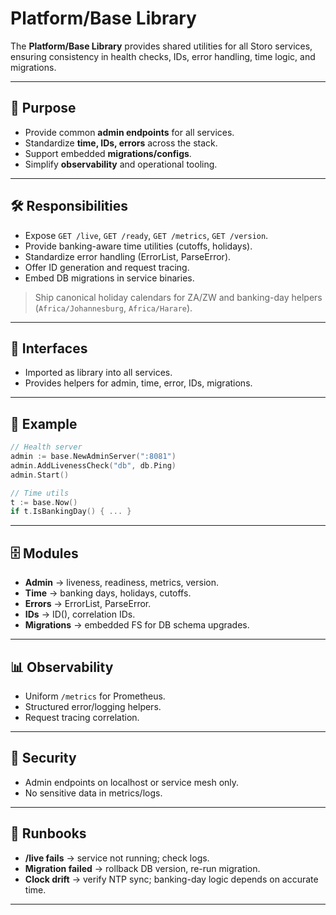 # Platform/Base Library

The **Platform/Base Library** provides shared utilities for all Storo services, ensuring consistency in health checks, IDs, error handling, time logic, and migrations.

---

## 🎯 Purpose
- Provide common **admin endpoints** for all services.  
- Standardize **time, IDs, errors** across the stack.  
- Support embedded **migrations/configs**.  
- Simplify **observability** and operational tooling.

---

## 🛠 Responsibilities
- Expose `GET /live`, `GET /ready`, `GET /metrics`, `GET /version`.  
- Provide banking-aware time utilities (cutoffs, holidays).  
- Standardize error handling (ErrorList, ParseError).  
- Offer ID generation and request tracing.  
- Embed DB migrations in service binaries.  

> Ship canonical holiday calendars for ZA/ZW and banking-day helpers (`Africa/Johannesburg`, `Africa/Harare`).

---

## 🔌 Interfaces
- Imported as library into all services.  
- Provides helpers for admin, time, error, IDs, migrations.  

---

## 📐 Example

```go
// Health server
admin := base.NewAdminServer(":8081")
admin.AddLivenessCheck("db", db.Ping)
admin.Start()

// Time utils
t := base.Now()
if t.IsBankingDay() { ... }
```

---

## 🗄 Modules
- **Admin** → liveness, readiness, metrics, version.  
- **Time** → banking days, holidays, cutoffs.  
- **Errors** → ErrorList, ParseError.  
- **IDs** → ID(), correlation IDs.  
- **Migrations** → embedded FS for DB schema upgrades.  

---

## 📊 Observability
- Uniform `/metrics` for Prometheus.  
- Structured error/logging helpers.  
- Request tracing correlation.  

---

## 🔐 Security
- Admin endpoints on localhost or service mesh only.  
- No sensitive data in metrics/logs.  

---

## 🧭 Runbooks
- **/live fails** → service not running; check logs.  
- **Migration failed** → rollback DB version, re-run migration.  
- **Clock drift** → verify NTP sync; banking-day logic depends on accurate time.

---
